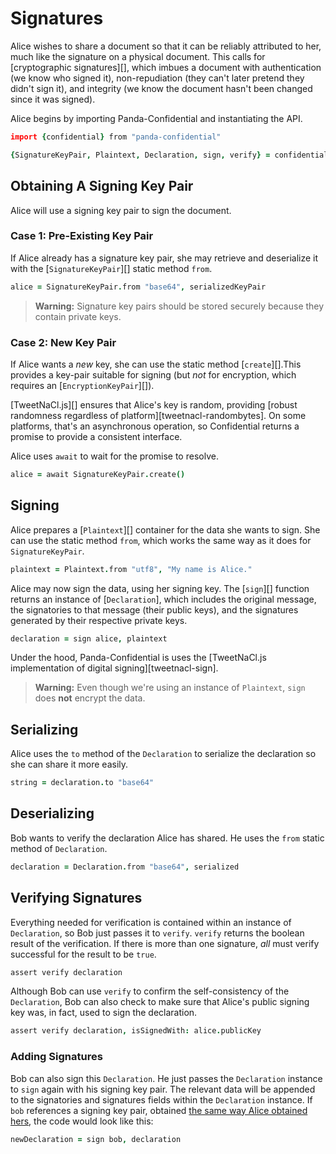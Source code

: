 # Signatures

Alice wishes to share a document so that it can be reliably attributed to her, much like the signature on a physical document. This calls for [cryptographic signatures][], which imbues a document with authentication (we know who signed it), non-repudiation (they can't later pretend they didn't sign it), and integrity (we know the document hasn't been changed since it was signed).

Alice begins by importing Panda-Confidential and instantiating the API.

```coffeescript
import {confidential} from "panda-confidential"

{SignatureKeyPair, Plaintext, Declaration, sign, verify} = confidential()
```

## Obtaining A Signing Key Pair

Alice will use a signing key pair to sign the document.

### Case 1: Pre-Existing Key Pair

If Alice already has a signature key pair, she may retrieve and deserialize it with the [`SignatureKeyPair`][] static method `from`.

```coffeescript
alice = SignatureKeyPair.from "base64", serializedKeyPair
```

> **Warning:** Signature key pairs should be stored securely because they contain private keys.

### Case 2: New Key Pair

If Alice wants a _new_ key, she can use the static method [`create`][].This provides a key-pair suitable for signing (but _not_ for encryption, which requires an [`EncryptionKeyPair`][]).

[TweetNaCl.js][] ensures that Alice's key is random, providing [robust randomness regardless of platform][tweetnacl-randombytes]. On some platforms, that's an asynchronous operation, so Confidential returns a promise to provide a consistent interface.

Alice uses `await` to wait for the promise to resolve.

```coffeescript
alice = await SignatureKeyPair.create()
```

## Signing

Alice prepares a [`Plaintext`][] container for the data she wants to sign. She can use the static method `from`, which works the same way as it does for `SignatureKeyPair`.

```coffeescript
plaintext = Plaintext.from "utf8", "My name is Alice."
```

Alice may now sign the data, using her signing key. The [`sign`][] function returns an instance of [`Declaration`], which includes the original message, the signatories to that message (their public keys), and the signatures generated by their respective private keys.

```coffeescript
declaration = sign alice, plaintext
```

Under the hood, Panda-Confidential is uses the [TweetNaCl.js implementation of digital signing][tweetnacl-sign].

> **Warning:** Even though we're using an instance of `Plaintext`, `sign` does **not** encrypt the data.

## Serializing

Alice uses the `to` method of the `Declaration` to serialize the declaration so she can share it more easily.

```coffeescript
string = declaration.to "base64"
```

## Deserializing

Bob wants to verify the declaration Alice has shared. He uses the `from` static method of `Declaration`.


```coffeescript
declaration = Declaration.from "base64", serialized
```

## Verifying Signatures

Everything needed for verification is contained within an instance of `Declaration`, so Bob just passes it to `verify`. `verify` returns the boolean result of the verification. If there is more than one signature, _all_ must verify successful for the result to be `true`.

```coffeescript
assert verify declaration
```

Although Bob can use `verify` to confirm the self-consistency of the `Declaration`, Bob can also check to make sure that Alice's public signing key was, in fact, used to sign the declaration.

```coffeescript
assert verify declaration, isSignedWith: alice.publicKey
```

### Adding Signatures

Bob can also sign this `Declaration`. He just passes the `Declaration` instance to `sign` again with his signing key pair. The relevant data will be appended to the signatories and signatures fields within the `Declaration` instance. If `bob` references a signing key pair, obtained [the same way Alice obtained hers](#obtaining-a-signing-key-pair), the code would look like this:

```coffeescript
newDeclaration = sign bob, declaration
```
